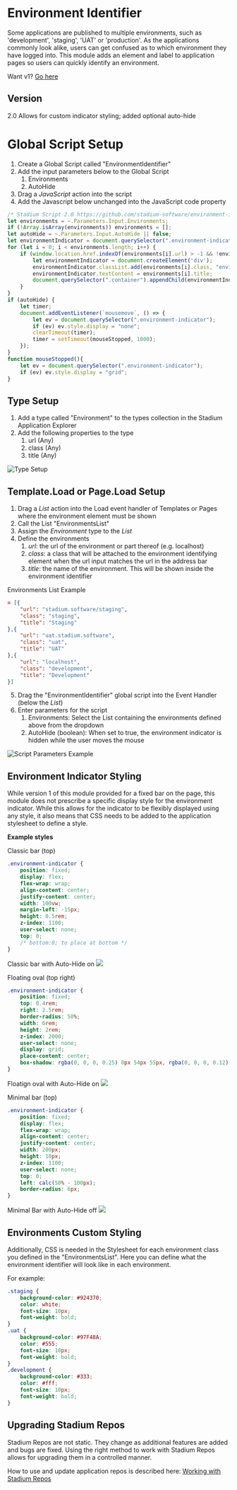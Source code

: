 # Environment Identifier

Some applications are published to multiple environments, such as 'development', 'staging', 'UAT' or 'production'. 
As the applications commonly look alike, users can get confused as to which environment they have logged into. 
This module adds an element and label to application pages so users can quickly identify an environment. 

Want v1? [Go here](v1/)

## Version
2.0 Allows for custom indicator styling; added optional auto-hide

# Global Script Setup
1. Create a Global Script called "EnvironmentIdentifier"
2. Add the input parameters below to the Global Script
   1. Environments
   2. AutoHide
3. Drag a *JavaScript* action into the script
4. Add the Javascript below unchanged into the JavaScript code property
```javascript
/* Stadium Script 2.0 https://github.com/stadium-software/environment-identifier */
let environments = ~.Parameters.Input.Environments;
if (!Array.isArray(environments)) environments = [];
let autoHide = ~.Parameters.Input.AutoHide || false;
let environmentIndicator = document.querySelector(".environment-indicator");
for (let i = 0; i < environments.length; i++) {
    if (window.location.href.indexOf(environments[i].url) > -1 && !environmentIndicator) {
        let environmentIndicator = document.createElement('div');
        environmentIndicator.classList.add(environments[i].class, "environment-indicator");
        environmentIndicator.textContent = environments[i].title;
        document.querySelector(".container").appendChild(environmentIndicator);
    }
}
if (autoHide) {
    let timer;
    document.addEventListener(`mousemove`, () => {
        let ev = document.querySelector(".environment-indicator");
	    if (ev) ev.style.display = "none";
	    clearTimeout(timer);
	    timer = setTimeout(mouseStopped, 1000);
	});
}
function mouseStopped(){
    let ev = document.querySelector(".environment-indicator");
    if (ev) ev.style.display = "grid";
}
```

## Type Setup
1. Add a type called "Environment" to the types collection in the Stadium Application Explorer
2. Add the following properties to the type
   1. url (Any)
   2. class (Any)
   3. title (Any)

![Type Setup](images/EnvironmentType.png)

## Template.Load or Page.Load Setup
1. Drag a *List* action into the Load event handler of Templates or Pages where the environment element must be shown
2. Call the List "EnvironmentsList"
3. Assign the *Environment* type to the *List*
4. Define the environments
   1. *url*: the url of the environment or part thereof (e.g. localhost)
   2. *class*: a class that will be attached to the environment identifying element when the url input matches the url in the address bar
   3. *title*: the name of the environment. This will be shown inside the environment identifier

Environments List Example
```json
= [{
	"url": "stadium.software/staging",
	"class": "staging",
	"title": "Staging"
},{
	"url": "uat.stadium.software",
	"class": "uat",
	"title": "UAT"
},{
	"url": "localhost",
	"class": "development",
	"title": "Development"
}]
```
5. Drag the "EnvironmentIdentifier" global script into the Event Handler (below the *List*)
6. Enter parameters for the script
   1. Environments: Select the List containing the environments defined above from the dropdown
   2. AutoHide (boolean): When set to true, the environment indicator is hidden while the user moves the mouse

![Script Parameters Example](images/GlobalScriptInputs.png)

## Environment Indicator Styling
While version 1 of this module provided for a fixed bar on the page, this module does not prescribe a specific display style for the environment indicator. While this allows for the indicator to be flexibly displayed using any style, it also means that CSS needs to be added to the application stylesheet to define a style. 

**Example styles**

Classic bar (top)
```css
.environment-indicator {
    position: fixed;
    display: flex;
    flex-wrap: wrap;
    align-content: center;
    justify-content: center;
    width: 100vw;
	margin-left: -15px;
    height: 0.5rem;
    z-index: 1100;
    user-select: none;
    top: 0; 
	/* bottom:0; to place at bottom */
}
```

Classic bar with Auto-Hide on
![](images/Style1.gif)

Floating oval (top right)
```css
.environment-indicator {
	position: fixed;
	top: 0.4rem;
	right: 2.5rem;
	border-radius: 50%;
	width: 6rem;
	height: 2rem;
	z-index: 2000;
    user-select: none;
	display: grid;
	place-content: center;
	box-shadow: rgba(0, 0, 0, 0.25) 0px 54px 55px, rgba(0, 0, 0, 0.12) 0px -12px 30px, rgba(0, 0, 0, 0.12) 0px 4px 6px, rgba(0, 0, 0, 0.17) 0px 12px 13px, rgba(0, 0, 0, 0.09) 0px -3px 5px;
}
```

Floatign oval with Auto-Hide on
![](images/Style2.gif)

Minimal bar (top)
```css
.environment-indicator {
    position: fixed;
    display: flex;
    flex-wrap: wrap;
    align-content: center;
    justify-content: center;
    width: 200px;
    height: 10px;
    z-index: 1100;
    user-select: none;
    top: 0;
    left: calc(50% - 100px);
    border-radius: 6px;
}
```

Minimal Bar with Auto-Hide off
![](images/Style3.png)

## Environments Custom Styling
Additionally, CSS is needed in the Stylesheet for each environment class you defined in the "EnvironmentsList". Here you can define what the environment identifier will look like in each environment. 

For example: 

```css
.staging {
	background-color: #924370;
	color: white;
	font-size: 10px;
	font-weight: bold;
}
.uat {
	background-color: #97F48A;
	color: #555;
	font-size: 10px;
	font-weight: bold;
}
.development {
	background-color: #333;
	color: #fff;
	font-size: 10px;
	font-weight: bold;
}
```

## Upgrading Stadium Repos
Stadium Repos are not static. They change as additional features are added and bugs are fixed. Using the right method to work with Stadium Repos allows for upgrading them in a controlled manner. 

How to use and update application repos is described here: [Working with Stadium Repos](https://github.com/stadium-software/samples-upgrading)